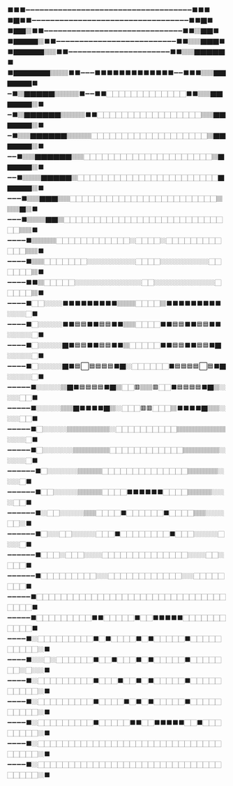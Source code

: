 <!--⠀⠀⠀⠀⠀⠀⠀⠀⠀⠀⠀⠀⠀⠀⠀⠀⠀⠀⠀⠀⠀⠀⠀⠀⠀⠀⣀⡀⠀⠀⠀⠀⠀⠄⠀⠀⠀⠀⠀⠀⠀⠀⠀⠀⠀⠀⠀⠀⠀⠀
⠀⠀⠀⠀⠀⠀⠀⠀⠀⠀⠀⠀⠀⠀⠀⠀⠀⠀⠀⠀⠀⠀⠀⠀⠀⠘⡿⠇⠀⠀⠀⠀⢻⡄⠀⠀⠀⠀⠀⠀⠀⠀⠀⠀⠀⠀⠀⠀⠀⠀
⠀⠀⠀⠀⠀⠀⠀⠀⠀⠀⠀⠀⠀⠀⠀⠀⠀⠀⠀⠀⠀⠀⠀⠀⠀⢀⡇⠀⠀⠀⠀⡸⣞⡇⠀⠀⠀⠀⠀⠀⠀⠀⠀⠀⠀⠀⠀⠀⠀⠀
⠀⠀⠀⠀⠀⠀⠀⠀⠀⠀⠀⠀⠀⠀⠀⠀⠀⠀⠀⠀⠀⠀⠀⠀⠀⢸⠃⠀⠀⠀⢀⣧⢿⣽⡀⠀⠀⠀⠀⠀⠀⠀⠀⠀⠀⠀⠀⠀⠀⠀
⠀⠀⠀⠀⠀⠀⠀⠀⠀⢴⣿⠆⠀⠀⠀⠀⠀⠀⠀⠀⠀⠀⠀⠀⠀⢸⠀⠀⠀⠀⣼⣞⡿⣞⡅⠀⠀⠀⠀⠀⠀⠀⠀⠀⠀⠀⠀⠀⠀⠀
⠀⠀⠀⠀⠀⠀⠀⠀⠀⠀⠈⠓⢤⡀⠀⠀⠀⠀⠀⠀⠀⠀⠀⠀⠀⣾⠀⠀⠀⣰⣟⢾⣽⢫⡿⠀⠀⠀⠀⠀⠀⠀⠀⠀⠀⠀⠀⠀⠀⠀
⠀⠀⠀⠀⠀⠀⠀⠀⠀⠀⠀⠀⠀⠙⢦⡀⠀⠀⠀⠀⠀⠀⠀⠀⠀⣿⣠⢤⣶⡻⣞⣿⣺⢯⣽⣳⡀⠀⠀⠀⠀⠀⠀⠀⠀⠀⠀⠀⠀⠀
⠀⠀⠀⠀⠀⠀⠀⠀⢠⣄⡀⠀⠀⠀⠀⠙⢦⡀⠀⠀⠀⠀⣀⣠⣤⣿⣽⣻⢾⣽⣷⣾⣽⣻⣞⣷⣳⡄⠀⠀⠀⠀⠀⠀⠀⠀⠀⠀⠀⠀
⠀⠀⠀⠀⠀⠀⠀⠀⠈⢻⣿⣶⣄⡀⠀⠀⠀⣉⣲⣴⢶⣞⡿⣽⣞⡷⣯⢿⡽⣞⣿⠟⠋⠁⠉⠈⠳⣟⣆⠀⠀⠀⠀⠀⠀⠀⠀⠀⠀⠀
⠀⠀⠀⠀⠀⠀⠀⠀⠀⠀⢻⣿⣿⣿⣿⢶⣾⣿⡽⣯⣟⡾⣽⡷⣯⣟⡽⡾⣽⡯⠁⠀⠀⠀⠀⠀⠀⢮⣭⣦⡀⠀⠀⠀⠀⠀⠀⠀⠀⠀
⠀⠀⠀⠀⠀⠀⠀⠀⠀⠀⠉⢞⣿⣿⢯⡿⣿⣯⣟⣷⣯⢿⣳⣟⡷⣽⣼⣻⣽⠀⠀⠀⠀⠀⠀⠀⢀⣼⡯⡗⠋⠤⠀⠀⠀⠀⠀⠀⠀⠀
⠀⠀⠀⠀⠀⠀⠀⠀⠀⠀⠀⢾⣿⣿⣯⣽⣾⣿⣾⣗⡿⣯⡷⣯⣟⡷⣞⣼⣿⣀⠀⠀⠀⠀⢀⣠⡿⣏⡗⠈⠐⠈⠅⠀⠀⠀⠀⠀⠀⠀
⠀⠀⠀⠀⠀⠀⠀⠀⠀⠀⢀⣼⠛⠏⠉⠉⠽⢟⢿⣿⣿⣿⣿⣷⣻⢾⡽⣞⡷⠄⡹⣶⢿⣻⢿⣻⡽⢯⣼⢦⠶⠁⠈⠀⠀⠀⠀⠀⠀⠀
⠀⠀⠀⠀⠀⠀⠀⠀⠀⠀⣸⣯⠇⠀⠀⠀⠀⠀⠁⣽⣿⣿⣿⣷⣯⣿⣽⣛⡦⠀⠀⢩⣿⣹⢯⣷⢻⣟⠺⢣⡖⣘⠤⠓⠀⠀⠀⠀⠀⠀
⠀⠀⠀⠀⠀⠀⠀⠀⠀⠀⢈⣿⡃⠁⠀⠀⠀⢀⣤⣾⣟⢿⣻⣿⣿⣟⡾⣽⡳⠄⠎⢳⣯⢯⣟⡾⢯⣞⣯⣓⠉⢀⠀⠀⡄⢢⡀⠀⠀⠀
⠀⠀⠀⠀⠀⠀⠀⠀⠀⠀⣸⣷⣷⣶⣳⣶⣺⣿⣿⣳⢯⣟⣿⣿⣳⢯⠛⠅⠃⠀⠀⣴⣿⡿⣬⢶⠾⠙⣊⣥⠾⡒⠊⢁⢠⠣⣌⠀⠀⠀
⠀⠀⠀⠀⠀⠀⠀⠀⠀⠀⢺⡽⣾⡽⣯⣟⣿⡿⣯⣿⣿⣾⢿⣿⠳⢏⣈⢠⠀⠀⣰⢿⡿⣽⣉⡶⠌⠋⠉⣀⡀⠁⠀⠀⠀⣘⡐⣂⠀⠀
⠀⠀⠀⠀⠀⠀⠀⠀⠀⠀⠘⣽⣳⣟⣳⣟⣾⣽⣿⣿⣿⣿⣿⣦⣜⡻⡽⠆⠧⣴⡟⣯⢟⡳⣭⠲⠄⠐⠀⠀⠀⠈⠁⠉⠑⢊⡕⢃⠄⠀
⠀⠀⠀⠀⠀⠀⠀⠀⠀⠀⠀⠹⣿⣾⣿⣯⣿⣾⣿⣿⣿⣿⣿⣿⣿⣿⣾⢧⠀⠹⠾⡵⡞⡽⢢⣃⠐⠀⠀⠄⡐⠀⠀⠀⡘⢦⠘⣌⠀⠀
⠀⠀⠀⠀⠀⠀⠀⠀⠀⠀⠀⠐⠹⢿⣿⣿⣿⣿⣿⣿⣿⣿⣿⣿⣿⣿⢯⡏⠀⠀⠀⠀⠀⠀⠀⠀⠀⠀⣀⠒⡈⠀⡀⠄⡑⠢⣉⠴⣈⣆
⠀⠀⠀⠀⠀⠀⠀⠀⠀⠀⠀⠀⠀⣀⠻⣿⣿⣿⣿⣿⣿⣿⣿⣿⣿⢯⣏⡴⣶⣵⣢⢤⢠⡀⡄⢠⠐⡰⢌⡱⠀⡁⡀⠆⡥⠆⡥⣛⡽⣾
⠀⠀⠀⠀⠀⠀⠀⠀⠀⠀⡀⠔⠉⠀⠀⢽⣿⣿⣿⣿⣿⣿⣿⣿⣿⣿⣼⣻⢷⣯⡽⣞⣷⣻⡼⣡⢋⡔⠣⠜⡐⢐⠠⡓⣤⣙⣲⣽⣻⢷
⠀⠀⠀⠀⠀⠀⠀⠀⠀⠀⠀⠀⠀⠀⠀⠘⢿⣿⣿⣿⣿⣿⣿⣿⣿⣿⣿⣿⣿⣷⡿⣽⣞⣷⣻⡴⣣⢜⡱⣊⡕⣊⠠⡙⡰⣭⢷⣯⣿⢿
-->
⬛⬛⬛➖➖➖➖➖➖➖➖➖➖➖➖➖➖➖➖➖➖➖➖➖➖➖➖➖➖➖➖➖➖➖➖➖➖➖➖⬛⬛⬛<br>
⬛🏿⬛⬛➖➖➖➖➖➖➖➖➖➖➖➖➖➖➖➖➖➖➖➖➖➖➖➖➖➖➖➖➖➖➖➖➖➖⬛⬛🏿⬛<br>
⬛🏿🏿🏽⬛⬛➖➖➖➖➖➖➖➖➖➖➖➖➖➖➖➖➖➖➖➖➖➖➖➖➖➖➖➖➖➖⬛⬛🏽🏿🏿⬛<br>
⬛🏿🏿🏿🏿🏽⬛⬛➖➖➖➖➖➖➖➖➖➖➖➖➖➖➖➖➖➖➖➖➖➖➖➖➖➖⬛⬛🏽🏽🏿🏿🏿⬛<br>
⬛🏿🏿🏿🏿🏿🏽🏽⬛⬛➖➖➖➖➖➖➖➖➖➖➖➖➖➖➖➖➖➖➖➖➖➖⬛⬛🏽🏽🏿🏿🏿🏿🏿⬛<br>
⬛🏿🏿🏿🏿🏿🏿🏽🏽🏽⬛⬛➖➖➖⬛⬛⬛⬛⬛⬛⬛⬛⬛⬛⬛⬛⬛➖➖⬛⬛⬛🏽🏽🏿🏿🏿🏿🏿🏿⬛<br>
➖⬛🏽🏿🏿🏿🏿🏿🏽🏽🏽🏽⬛➖➖⬛⬛🏻🏻🏻🏻🏻🏻🏻🏻🏻🏻🏻🏻🏻⬛⬛🏽🏽🏿🏿🏿🏿🏿🏿🏽⬛<br>
➖⬛🏽🏿🏿🏿🏿🏿🏿🏽🏽🏽🏽⬛⬛🏻🏻🏻🏻🏻🏻🏻🏻🏻🏻🏻🏻🏻🏻🏻🏻🏻🏽🏽🏿🏿🏿🏿🏿🏿🏽⬛<br>
➖⬛🏽🏽🏿🏿🏿🏿🏿🏿🏽🏽🏽🏽🏻🏻🏻🏻🏻🏻🏻🏻🏻🏻🏻🏻🏻🏻🏻🏻🏻🏻🏻🏽🏿🏿🏿🏿🏿🏿🏽⬛<br>
➖➖⬛🏽🏽🏿🏿🏿🏿🏿🏿🏽🏽🏻🏻🏻🏻🏻🏻🏻🏻🏻🏻🏻🏻🏻🏻🏻🏻🏻🏻🏻🏻🏻🏽🏿🏿🏿🏿🏿🏽⬛<br>
➖➖⬛🏽🏽🏽🏿🏿🏿🏿🏿🏽🏻🏻🏻🏻🏻🏻🏻🏻🏻🏻🏻🏻🏻🏻🏻🏻🏻🏻🏻🏻🏻🏻🏻🏿🏿🏿🏿🏿🏽⬛<br>
➖➖➖⬛🏽🏽🏿🏿🏿🏽🏽🏻🏻🏻🏻🏻🏻🏻🏻🏻🏻🏻🏻🏻🏻🏻🏻🏻🏻🏻🏻🏻🏻🏻🏻🏽🏽🏽🏿🏽⬛<br>
➖➖➖⬛🏽🏽🏽🏿🏿🏽🏻🏻🏻🏻🏻🏻🏻🏻🏻🏻🏻🏻🏻🏻🏻🏻🏻🏻🏻🏻🏻🏻🏻🏻🏻🏻🏻🏻🏽🏽⬛<br>
➖➖➖➖⬛🏽🏽🏽🏽🏻🏻🏻🏻🏻🏻🏻🏻🏻🏻🏻🏻🏼🏻🏻🏻🏻🏼🏻🏻🏻🏻🏻🏻🏻🏻🏻🏻🏻🏻🏽🏽⬛<br>
➖➖➖➖⬛🏽🏽🏻🏻🏻🏻🏻🏻🏻🏼🏼🏼🏼🏼🏼🏼🏼🏻🏻🏻🏻🏼🏼🏼🏼🏼🏼🏼🏼🏻🏻🏻🏻🏻🏻🏽⬛<br>
➖➖➖➖⬛⬛🏽🏻🏻🏻🏻🏻🏼🏼🏼🏼🏼🏼🏼🏼🏼🏼🏼🏻🏻🏼🏼🏼🏼🏼🏼🏼🏼🏼🏼🏻🏻🏻🏻🏻🏽⬛<br>
➖➖➖➖⬛🏻🏻🏼🏼🏼⬛⬛⬛⬛⬛⬛⬛⬛⬛🏽🏽🏽🏻🏻🏻🏻🏽⬛⬛⬛⬛⬛⬛⬛⬛⬛🏼🏼🏼🏻⬛<br>
➖➖➖➖⬛🏻🏼🏼🏼🏼⬛⬛🟦🟦⬛⬛🟦🟦⬛⬛🏽🏽🏻🏻🏻🏻⬛⬛🟦🟦⬛⬛🟦🟦⬛⬛🏼🏼🏼🏼🏻⬛<br>
➖➖➖➖⬛🏻🏼🏼🏼🏼🏿⬛🟦🟦⬛⬛🟦🟦⬛⬛🏽🏻🏻🏻🏻🏻⬛⬛🟦🟦⬛⬛🟦🟦⬛🏿🏼🏼🏼🏼🏻⬛<br>
➖➖➖➖⬛🏻🏼🏼🏼🏼🏿⬛🟦⬜🟦🟦🟦🟦⬛🏿🏼🏻🏻🏻🏻🏻🏻⬛🟦🟦🟦🟦⬜🟦⬛🏿🏼🏼🏼🏼🏻⬛<br>
➖➖➖➖➖⬛🏼🏼🏼🏼🏽🏿⬛🟦🟦🟦🟦⬛🏿🏽🏻🏻🟥🏽🏽🟥🏻🏻⬛🟦🟦🟦🟦⬛🏿🏽🏼🏼🏼🏻🏻⬛<br>
➖➖➖➖➖⬛🏼🏼🏼🏼🏽🏽🏿⬛⬛⬛⬛🏿🏽🏼🏻🏻🏻🟥🟥🏻🏻🏻🏽⬛⬛⬛⬛🏿🏽🏽🏼🏼🏼🏻🏻⬛<br>
➖➖➖➖➖⬛🏻🏼🏼🏼🏼🏽🏽🏽🏽🏽🏽🏽🏼🏻🏻🏻🏻🏻🏻🏻🏻🏻🏻🏽🏽🏽🏽🏽🏽🏽🏽🏼🏼🏼🏻⬛<br>
➖➖➖➖➖⬛🏻🏼🏼🏼🏼🏼🏽🏽🏽🏽🏽🏽🏻🏻🏻🏻🏻🏻🏻🏻🏻🏻🏻🏻🏽🏽🏽🏽🏽🏽🏼🏼🏼🏼🏻⬛<br>
➖➖➖➖➖➖⬛🏻🏼🏼🏼🏼🏼🏽🏽🏽🏽🏻🏻🏻🏻🏻🏻🏻🏻🏻🏻🏻🏻🏻🏻🏽🏽🏽🏽🏽🏼🏼🏼🏻⬛<br>
➖➖➖➖➖➖⬛🏻🏻🏼🏼🏼🏼🏽🏽🏽🏽🏻🏻🏻🏻⬛⬛⬛⬛⬛⬛🏻🏻🏻🏻🏽🏽🏽🏽🏼🏼🏼🏻🏻⬛<br>
➖➖➖➖➖➖⬛🏼🏻🏻🏼🏼🏼🏼🏽🏽🏻🏻🏻🏻⬛🏻🏻🏻🏻🏻🏻⬛🏻🏻🏻🏻🏽🏽🏼🏼🏼🏻🏻🏼⬛<br>
➖➖➖➖➖➖⬛🏻🏼🏼🏻🏻🏼🏼🏼🏼🏻🏻🏻⬛🏻🏻🏻🏻🏻🏻🏻🏻⬛🏻🏻🏻🏼🏼🏼🏼🏻🏼🏼🏻⬛<br>
➖➖➖➖➖➖⬛🏻🏻🏻🏼🏻🏻🏻🏼🏼🏼🏻🏻🏻🏻🏻🏻🏻🏻🏻🏻🏻🏻🏻🏻🏼🏼🏼🏻🏻🏼🏻🏻🏻⬛<br>
➖➖➖➖➖➖⬛🏻🏻🏻🏻🏻🏻🏻🏻🏻🏼🏼🏻🏻🏻🏻🏻🏻🏻🏻🏻🏻🏻🏻🏼🏼🏻🏻🏻🏻🏻🏻🏻🏻⬛<br>
➖➖➖➖➖⬛🏻🏻🏻🏻🏻🏻🏻🏻🏻🏻🏻🏻🏻🏻🏻🏻🏻🏻🏻🏻🏻🏻🏻🏻🏻🏻🏻🏻🏻🏻🏻🏻🏻🏻🏻⬛<br>
➖➖➖➖➖⬛🏻🏻🏻🏻🏻🏻🏻🏻🏻⬛⬛🏻🏻🏻🏻🏻⬛🏻🏻⬛⬛⬛⬛⬛🏻🏻🏻🏻🏻🏻🏻🏻🏻🏻🏻⬛<br>
➖➖➖➖⬛🏼🏻🏻🏻🏻🏻🏻🏻🏻🏻⬛🏻⬛🏻🏻🏻🏻⬛🏻⬛🏻🏻🏻🏻🏻⬛🏻🏻🏻🏻🏻🏻🏻🏻🏻🏻🏼⬛<br>
➖➖➖➖⬛🏼🏼🏻🏼🏻🏻🏻🏻🏻🏻⬛🏻🏻⬛🏻🏻🏻⬛🏻⬛🏻🏻🏻🏻🏻⬛🏻🏻🏻🏻🏻🏻🏻🏼🏻🏼🏼⬛<br>
➖➖➖➖⬛🏼🏻🏻🏻🏻🏻🏻🏻🏻🏻⬛🏻🏻🏻⬛🏻🏻⬛🏻⬛🏻🏻🏻🏻🏻⬛🏻🏻🏻🏻🏻🏻🏻🏻🏻🏻🏼⬛<br>
➖➖➖➖⬛🏼🏻🏻🏻🏻🏻🏻🏻🏻🏻⬛🏻🏻🏻🏻⬛🏻⬛🏻⬛🏻🏻🏻🏻🏻⬛🏻🏻🏻🏻🏻🏻🏻🏻🏻🏻🏼⬛<br>
➖➖➖➖⬛🏼🏻🏻🏻🏻🏻🏻🏻🏻🏻⬛🏻🏻🏻🏻🏻⬛⬛🏻🏻⬛⬛⬛⬛⬛🏻🏻⬛🏻🏻🏻🏻🏻🏻🏻🏻🏼⬛<br>
➖➖➖➖⬛🏼🏻🏻🏻🏻🏻🏻🏻🏻🏻🏻🏻🏻🏻🏻🏻🏻🏻🏻🏻🏻🏻🏻🏻🏻🏻🏻🏻🏻🏻🏻🏻🏻🏻🏻🏻🏼⬛<br>
➖➖➖➖⬛🏼🏻🏻🏻🏻🏻🏻🏻🏻🏻🏻🏻🏻🏻🏻🏻🏻🏻🏻🏻🏻🏻🏻🏻🏻🏻🏻🏻🏻🏻🏻🏻🏻🏻🏻🏻🏼⬛<br>


<!--"Youtube'da arama yaparken before:2017 after:2015 şeklinde arayabilirsin."-->
<!--<a href="https://nyarlko.com/"><img src="https://readme-typing-svg.demolab.com?font=Fira+Code&duration=3000&color=C58719&center=true&vCenter=true&random=false&width=435&lines=nyarlko" alt="nyarlko" /></a>-->
<!--<a href="https://nyarlko.com/"><img src="https://readme-typing-svg.demolab.com?font=Fira+Code&duration=1000&pause=500&color=2FCF00&background=0D1117&multiline=true&random=false&width=700&height=140&separator=%3C&lines=nyarlko%40asus%3A~%24+sudo+-i%3Croot%40asus~%23+while+true;do+echo+%22!ny4rlk0%22;+sleep+1;+done%3C!ny4rlk0%3C!ny4rlk0%3C!ny4rlk0" alt="nyarlko" /></a>
<br>-->
<!--![ny4rlk0's Stats](https://github-readme-stats.vercel.app/api?username=ny4rlk0&theme=gruvbox&show_icons=true&hide_border=false&count_private=true)
<br>-->
<!--![ny4rlk0's Streak](https://github-readme-streak-stats.herokuapp.com/?user=ny4rlk0&theme=gruvbox&hide_border=false)
<br>
-->
<!--## Tecrübelerim:-->
<!--<br>•	Web Geliştirme: Wordpress, PHP, HTML, CSS, Javascript-->
<!--<br>•	Programlama: Python, C# <!--, Batch, C-->
<!--<br>•	Grafik Tasarım: Adobe Photoshop, Blender, Clip Studio Paint-->
<!--<br>•	Oyun Motoru: Unity-->
<!--<br>•	EFI / UEFI Uygulamaları
<br>• Yazılım ve Donanım Üzerinde Tersine Mühendislik 
<br>•	Veritabanı Yönetimi (MySQL)
<br>•	Raspberry PI, Arduino-->
<!--, Digital Ocean, Cloud Flare-->
<!-- gibi teknolojilere hakimiyet-->
<!--<br>•	Sosyal Medya Yönetimi ve Otomasyonu-->
<!--## Sertifikalar:
<br>•	Unity ile Dijital Oyun Geliştirmeye Giriş
<br>•	Blender 2.8 Anime Character Creation, for Games
<br>•	Adobe Photoshop CC 2023
<br>•	Clip Studio Paint - Essential Training Course
<br>•	Pardus Arayüz Kullanımı
<br>•	WordPress İnternet Sitesi Kurma
<br>•	Linux for Beginners
<br>•	Blender Character Rigging For Beginners
<br>•	Python ile Sıfırdan İleri Seviye Programlama
<br>•	Temel Ağ Teknolojileri
<br>•	Unity ile 3D Oyun Geliştirme (İleri Seviye)
<br>
<!--
## İş Laptopları:
<!--<br>• Lenovo Thinkpad (Windows, x64) (Alınabilir: P, T, X, X1 | Alma: E, L, R, I ve diğerleri.) (Kullandıkları (Low Temperature Solder) Düşük Isı Lehimleme teknolojisi Anakartların bozulmasına yol açıyor.)-->
<!--
<br>•	Apple Macbook (OSX, Arm64) (Sadece Apple Ekosistemi, Windows çalıştırmaz.)
<br>•	HP Elitebook, ZBook (Windows, x64), OmniBook (Windows, Arm64) 
<br>• Dell Latitude 7000 / 5000 / Pro Base (Latitude 3000) / Pro Max Base (Precision 3000) / Pro Plus (Latitude 5000) / Pro Premium (Precision 7000) / Pro Max Plus (Latitude 5000) / Pro Max Premium (Precision 7000)
<br>
## Oyun Laptopları:
<!--<br>• Lenovo Legion (AMD CPU) (Pahalı) (Kasa Kaliteli) (Soğutma Sistemi İyi) (Kullandıkları (Low Temperature Solder) Düşük Isı Lehimleme teknolojisi Anakartların bozulmasına yol açıyor.)-->
<!--<br>•	ASUS Rog Zephyrus (AMD CPU) (Pahalı) (Kasa Kaliteli) (Soğutma Sistemi İyi) <br>(Termal Macun olarak sıvı metal kullanıyor CPU ve GPU çizdiği için Honeywell PTM7950 ile değişmek isteyebilirsin.)
<br>•	ASUS Rog Strix (AMD CPU) (Ortalamanın Biraz Üzerinde Fiyat)
<!--<br>•	Lenovo LOQ (AMD CPU) (Ortalama Fiyat) (Ortalama Kasa Kalitesi) (Soğutma Sistemi Fena değil)-->
<!--<br>•	Acer Nitro 16 ve üstü alınabilir (AMD CPU)
<br>
<!--<br>•	Lenovo LOQ Essentials (Uzak Dur Alma) (Kalitesi Kötü, Giriş Seviyesi)-->
<!--<br>•	HP Victus (Uzak Dur Alma) (Hinge problemleri, Aşırı ısınıyor, Soğutma sistemi yeterli değil.)
<br>•	ASUS Tuf (Alma) (Touchpad ve Dahili klavye problemleri, Marka adını kullanarak kalitesiz ürünleri aşırı pahalıya satıyorlar.)
<br>
<br>• [65W ve üstü intel CPU içeren laptop/desktopları almayın.](https://www.reddit.com/r/GamingLaptops/comments/1eidjde/mods_please_pin_this_intel_cpu_issue/)
<br>•	Hinge problemi: Laptop ekranı ve kasa kısmını birbirine bağlayan yer kırılması.
<br>-->
<!--
# Windows 11 Yerel Hesap 
<br>Shift + F10
<br>Yaz: start ms-cxh:localonly
# Mevcut Müzik Ekipmanı
<br>•	Fiio KA15 + Truthear Zero Red (EQ Açık Aşağıda, Ses Seviyesi 60A, 32 Bit PCM 384.000Hz, FAST PC, U2, DESKTOP MODE, DAC CLASS Modu AB, 10 Ohm Empedans Adaptörü takılı)
# Önceki Ekipmanlar
<br>•	Moondrop Dawn Pro + Moondrop Chu 2
<br>•	Fiio JA11 + Apple EarPods 3.5mm
<!--# Explaining
<br>•	LL stands for low latency (minimum phase) and PC is phase compensated (linear phase).
<br>•	Minimum Phase (LL) filters reduce latency/group delay in the signal. It is very useful in pro-audio applications. Linear Phase (PC) tends to be closer to the original input signal.-->
<!--# Mevcut EQ (Fiio - KA 15)
<br>
<a href="https://raw.githubusercontent.com/ny4rlk0/Truthear-x-Crinacle-Zero/refs/heads/main/Fiio%20KA15%20-%20Thurthear%20x%20Zero%20Red%20%2B%2010%20Ohm%20Bass%20Adapter.png"><img src="https://raw.githubusercontent.com/ny4rlk0/Truthear-x-Crinacle-Zero/refs/heads/main/Fiio%20KA15%20-%20Thurthear%20x%20Zero%20Red%20%2B%2010%20Ohm%20Bass%20Adapter.png" alt="Fiio KA15" style=""></a>
<!--
<!--
<br>
<!--

<!-- - 🖼 I can draw: <a href="https://www.deviantart.com/ny4rlk0/gallery">Deviant Art</a>
- 📜<a href="https://www.wattpad.com/user/nyarlk0">Wattpad</a>
<!--
**ny4rlk0/ny4rlk0** is a ✨ _special_ ✨ repository because its `README.md` (this file) appears on your GitHub profile.
<!--
Here are some ideas to get you started: -->
<!--
- 🔭 I’m currently working on ...
- 🌱 I’m currently learning ...
- 👯 I’m looking to collaborate on ...
- 🤔 I’m looking for help with ...
- 💬 Ask me about ...
- 📫 How to reach me: ...
- 😄 Pronouns: ...
- ⚡ Fun fact: ...
-->
